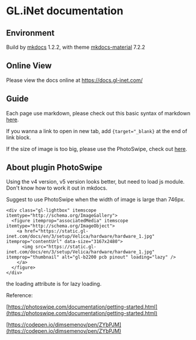 # GL.iNet documentation

## Environment 

Build by [mkdocs](https://www.mkdocs.org/) 1.2.2, with theme [mkdocs-material](https://squidfunk.github.io/mkdocs-material/) 7.2.2

## Online View

Please view the docs online at https://docs.gl-inet.com/ 

## Guide

Each page use markdown, please check out this basic syntax of markdown [here](https://www.markdownguide.org/basic-syntax/).

If you wanna a link to open in new tab, add `{target="_blank}` at the end of link block.

If the size of image is too big, please use the PhotoSwipe, check out [here](#about-plugin-photoswipe).

## About plugin PhotoSwipe

Using the v4 version, v5 version looks better, but need to load js module. Don't know how to work it out in mkdocs.

Suggest to use PhotoSwipe when the width of image is large than 746px.

```
<div class="gl-lightbox" itemscope itemtype="http://schema.org/ImageGallery">
  <figure itemprop="associatedMedia" itemscope itemtype="http://schema.org/ImageObject">
    <a href="https://static.gl-inet.com/docs/en/3/setup/Velica/hardware/hardware_1.jpg" itemprop="contentUrl" data-size="3167x2480">
      <img src="https://static.gl-inet.com/docs/en/3/setup/Velica/hardware/hardware_1.jpg" itemprop="thumbnail" alt="gl-b2200 pcb pinout" loading="lazy" />
    </a>
  </figure>
</div>
```

the loading attribute is for lazy loading.

Reference:

[https://photoswipe.com/documentation/getting-started.html](https://photoswipe.com/documentation/getting-started.html)

[https://codepen.io/dimsemenov/pen/ZYbPJM](https://codepen.io/dimsemenov/pen/ZYbPJM)
